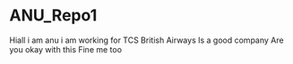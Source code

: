 # ANU_Repo1
Hiall
i am anu
i am working for TCS
British Airways
Is a good company
Are you okay with this
Fine me too
